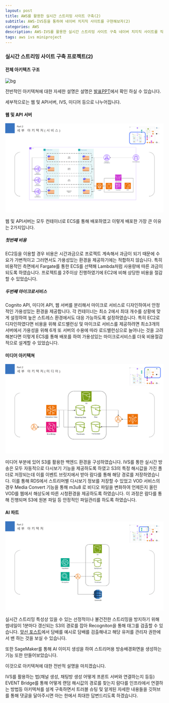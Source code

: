 ```yaml
---
layout: post
title: AWS를 활용한 실시간 스트리밍 사이트 구축(2)
subtitle: AWS-IVS등을 통하여 네이버 치지직 사이트를 구현해보자(2)
categories: AWS
description: AWS-IVS를 활용한 실시간 스트리밍 사이트 구축 네이버 치지직 사이트를 직접 구현해보자(Real-time streaming site using AWS-IVS)
tags: aws ivs miniproject
---
```


### 실시간 스트리밍 사이트 구축 프로젝트(2)

#### 전체 아키텍츠 구조

![bg](https://code-y-learner.github.io/portfolio/assets/img/p3-archi.png)

전반적인 아키텍쳐에 대한 자세한 설명은 설명은 [발표PPT](https://code-y-learner.github.io/aws-streamingProject)에서 확인 하실 수 있습니다.

세부적으로는 웹 및 API서버, IVS, 미디어 등으로 나누어집니다.

#### 웹 및 API 서버
![bg](https://raw.githubusercontent.com/Code-Y-Learner/aws-streamingProject/main/images/%EC%B5%9C%EC%A2%85%EC%88%98%EC%A0%95%EB%B3%B8-15.png)

웹 및 API서버는 모두 컨테이너로 ECS를 통해 배포하였고 이렇게 배포한 가장 큰 이유는 2가지입니다.

##### 첫번째 비용

EC2등을 이용할 경우 비용은 시간과금으로 프로젝트 계속해서 과금이 되기 때문에 수요가 가변적이고 그러면서도 가용성있는 환경을 제공하기에는 적합하지 않습니다. 특히 비용적인 측면에서 Fargate를 통한 ECS를 선택해 Lambda처럼 사용량에 따른 과금이 되도록 하였습니다. 프로젝트를 2주이상 진행하였기에 EC2에 비해 상당한 비용을 절감할 수 있었습니다.

##### 두번째 마이크로서비스

Cognito API, 미디어 API, 웹 서버를 분리해서 마이크로 서비스로 디자인하여서 안정적인 가용성있는 환경을 제공합니다. 각 컨테이너는 최소 2에서 최대 개수를 상황에 맞게 설정하여 높은 스트레스 환경에서도 대응 가능하도록 설정하였습니다. 특히 EC2로 디자인하였다면 비용을 위해 로드밸런싱 및 마이크로 서비스를 제공하려면 최소3개의 서버에서 가용성을 위해 6개 또 서버의 수용에 따라 로드밸런싱으로 늘어나는 것을 고려해본다면 이렇게 ECS를 통해 배포를 하여 가용성있는 마이크로서비스를 더욱 비용절감적으로 설계할 수 있었습니다.

#### 미디어 아키텍쳐

![bg](https://raw.githubusercontent.com/Code-Y-Learner/aws-streamingProject/main/images/%EC%B5%9C%EC%A2%85%EC%88%98%EC%A0%95%EB%B3%B8-16.png)

미디어 부분에 있어 S3를 활용한 백엔드 환경을 구성하였습니다. IVS를 통한 실시간 방송은 모두 자동적으로 다시보기 기능을 제공하도록 하였고 S3의 특정 해시값을 가진 폴더로 저장되는데 이를 이벤트 브릿지에서 받아 람다를 통해 해당 경로를 저장하였습니다. 이를 통해 RDS에서 스트리머별 다시보기 정보를 저장할 수 있었고 VOD 서비스의 경우 Media Convert 기능을 통해 m3u8 로 비디오 파일을 변화하여 언제든지 올린 VOD를 웹에서 해상도에 따른 시청환경을 제공하도록 하였습니다. 이 과정은 람다를 통해 진행되며 S3에 원본 파일 등 안정적인 파일관리를 하도록 하였습니다.


#### AI 파트
![bg](https://raw.githubusercontent.com/Code-Y-Learner/aws-streamingProject/main/images/%EC%B5%9C%EC%A2%85%EC%88%98%EC%A0%95%EB%B3%B8-18.png)

실시간 스트리밍 특성상 있을 수 있는 선정적이나 불건전한 스트리밍을 방지하기 위해 썸네일이 1분마다 갱신되는 S3의 경로를 잡아 Recogniton을 통해 태그를 검출할 수 있습니다. [앞선 포스트](https://code-y-learner.github.io/aws/2024/05/10/Build-real-time-streaming-site-using-AWS.html)에서 담배를 예시로 담배를 검출해내고 해당 유저를 관리자 권한에서 밴 하는 것을 보실 수 있습니다.

또한 SageMaker를 통해 AI 이미지 생성을 하여 스트리머용 방송배경화면을 생성하는 기능 또한 만들어보았습니다.

이것으로 아키텍쳐에 대한 전반적 설명을 마치겠습니다.

IVS를 활용하는 법(채널 생성, 채팅방 생성 어떻게 프론트 서버와 연결하는지 등등) EVENT Bridge를 통해 어떻게 랜덤 해시값의 경로를 찾는지 람다를 인프라에서 연결하는 방법등 아키텍쳐를 설계 구축하면서 트러블 슈팅 및 알게된 자세한 내용들을 깃허브를 통해 댓글을 달아주시면 아는 한에서 최대한 답변드리도록 하겠습니다.